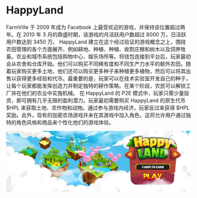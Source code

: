 # HappyLand

FarmVille 于 2009 年成为 Facebook 上最受欢迎的游戏，并保持该位置超过两年。在 2010 年 3 月的鼎盛时期，该游戏的月活跃用户数超过 8000 万，日活跃用户数达到 3450 万。 HappyLand 建立在这个经过验证的游戏概念之上，围绕农田管理的各个方面展开，例如耕地、种植、种植、收割庄稼和树木以及饲养牲畜。农业和城市系统包括购物中心、娱乐场所等。将钱包连接到平台后，玩家最初会从农舍和仓库开始。他们可以购买不同稀有度和不同生产力水平的额外农田。随着玩家购买更多土地，他们还可以购买更多种子来种植更多植物，然后可以将其出售以获得更多经验和代币。最重要的是，玩家可以在技术实验室开发自己的种子，让每个玩家都能发挥创造力并制定独特的耕作策略。在某个阶段，农民可以解锁工厂并在他们的农业中实施机械。
在 HappyLand 的 P2E 模式中，玩家只需少量投资，即可拥有几乎无限的盈利潜力。玩家最初需要购买 HappyLand 的原生代币 $HPL 来获取土地、农作物和动物。通过参与游戏内经济，玩家反过来获得 $HPL 奖励。此外，现有的加密农场游戏并未在其游戏中加入角色，这将允许用户通过独特的角色风格和商品来个性化他们的游戏体验。

![1080x360](1080x360.jpg)


